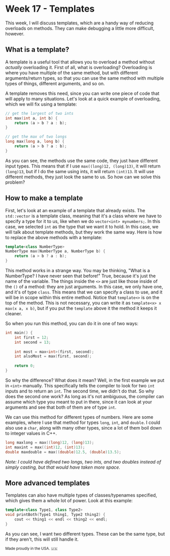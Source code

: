 # Week 17 - Templates

This week, I will discuss templates, which are a handy way of reducing overloads on methods. They can make debugging a little more difficult, however.

## What is a template?

A template is a useful tool that allows you to overload a method without *actually* overloading it. First of all, what is overloading? Overloading is where you have multiple of the same method, but with different arguments/return types, so that you can use the same method with multiple types of things, different arguments, and so on.

A template removes this need, since you can write one piece of code that will apply to many situations. Let's look at a quick example of overloading, which we will fix using a template:

```c++
// get the largest of two ints
int max(int a, int b) {
	return (a > b ? a : b);
}

// get the max of two longs
long max(long a, long b) {
	return (a > b ? a : b);
}
```

As you can see, the methods use the same code, they just have different input types. This means that if I use `max((long)12, (long)13)`, it will return `(long)13`, but if I do the same using ints, it will return `(int)13`. It will use different methods, they just look the same to us. So how can we solve this problem?

## How to make a template

First, let's look at an example of a template that already exists. The `std::vector` is a template class, meaning that it's a class where we have to specify a type for it to us, like when we do `vector<int> mynumbers;`. In this case, we selected `int` as the type that we want it to hold. In this case, we will talk about template methods, but they work the same way. Here is how to replace the above methods with a template:

```c++
template<class NumberType>
NumberType max(NumberType a, NumberType b) {
	return (a > b ? a : b);
}
```

This method works in a strange way. You may be thinking, "What is a NumberType? I have never seen that before!" True, because it's just the name of the variable. The things inside the `<>` are just like those inside of the `()` of a method: they are just arguments. In this case, we only have one, and it's of type `class`. This means that we can specify a class to use, and it will be in scope within this entire method. Notice that `template<>` is on the top of the method. This is not necessary, you can write it as `template<x> x max(x a, x b)`, but if you put the `template` above it the method it keeps it cleaner.

So when you run this method, you can do it in one of two ways:

```c++
int main() {
	int first = 12;
	int second = 13;
	
	int most = max<int>(first, second);
	int alsoMost = max(first, second);
	
	return 0;
}
```

So why the difference? What does it mean? Well, in the first example we put in `<int>` manually. This specifically tells the compiler to look for two `int` inputs and to return an `int`. The second time, we didn't do that. So why does the second one work? As long as it's not ambiguous, the compiler can assume which type you meant to put in there, since it can look at your arguments and see that both of them are of type `int`.

We can use this method for different types of numbers. Here are some examples, where I use that method for types `long`, `int`, and `double`. I could also use a `char`, along with many other types, since a lot of them boil down to integer values in C++.

```c++
long maxlong = max((long)12, (long)13);
int maxint = max((int)12, (int)13);
double maxdouble = max((double)12.5, (double)13.5);
```

*Note: I could have defined two longs, two ints, and two doubles instead of simply casting, but that would have taken more space.*

## More advanced templates

Templates can also have multiple types of classes/typenames specified, which gives them a whole lot of power. Look at this example:

```c++
template<class Type1, class Type2>
void printBoth(Type1 thing1, Type2 thing2) {
	cout << thing1 << endl << thing2 << endl;
}
```

As you can see, I want two different types. These can be the same type, but if they aren't, this will still handle it.

<sup>Made proudly in the USA. :us:</sup>